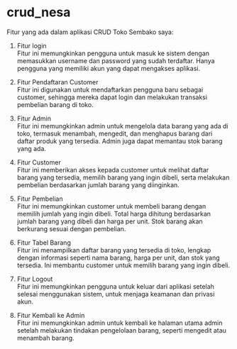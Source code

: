 # crud_nesa
Fitur yang ada dalam aplikasi CRUD Toko Sembako saya:

1. Fitur login  
Fitur ini memungkinkan pengguna untuk masuk ke sistem dengan memasukkan username dan password yang sudah terdaftar. Hanya pengguna yang memiliki akun yang dapat mengakses aplikasi.

2. Fitur Pendaftaran Customer  
Fitur ini digunakan untuk mendaftarkan pengguna baru sebagai customer, sehingga mereka dapat login dan melakukan transaksi pembelian barang di toko.

3. Fitur Admin  
Fitur ini memungkinkan admin untuk mengelola data barang yang ada di toko, termasuk menambah, mengedit, dan menghapus barang dari daftar produk yang tersedia. Admin juga dapat memantau stok barang yang ada.

4. Fitur Customer  
Fitur ini memberikan akses kepada customer untuk melihat daftar barang yang tersedia, memilih barang yang ingin dibeli, serta melakukan pembelian berdasarkan jumlah barang yang diinginkan.

5. Fitur Pembelian  
Fitur ini memungkinkan customer untuk membeli barang dengan memilih jumlah yang ingin dibeli. Total harga dihitung berdasarkan jumlah barang yang dibeli dan harga per unit. Stok barang akan berkurang sesuai dengan pembelian.

6. Fitur Tabel Barang  
Fitur ini menampilkan daftar barang yang tersedia di toko, lengkap dengan informasi seperti nama barang, harga per unit, dan stok yang tersedia. Ini membantu customer untuk memilih barang yang ingin dibeli.

7. Fitur Logout  
Fitur ini memungkinkan pengguna untuk keluar dari aplikasi setelah selesai menggunakan sistem, untuk menjaga keamanan dan privasi akun.

8. Fitur Kembali ke Admin  
Fitur ini memungkinkan admin untuk kembali ke halaman utama admin setelah melakukan tindakan pengelolaan barang, seperti mengedit atau menambah barang.

